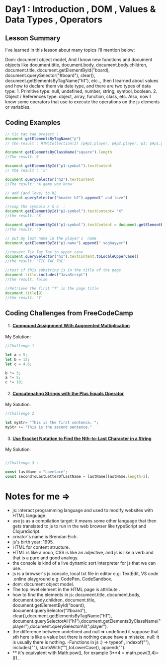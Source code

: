 # Day1 : Introduction , DOM , Values & Data Types , Operators

## Lesson Summary

I've learned in this lesson about many topics I'll mention below:

Dom: document object model, And I know new functions and document objects like document.title, document.body, document.body.children, document.title, document.getElementById("board), document.querySelector("#board"), clear(), document.getElementsByTagName("h1"), etc.., then I learned about values and how to declare them via date type, and there are two types of data type: 1. Primitive type: null, undefined, number, string, symbol, boolean. 2. Object / References type: object, array, function, class, etc. Also, now I know some operators that use to execute the operations on the js elements or variables.

## Coding Examples
```javascript
// tic tac toe project :
document.getElementsByTagName("p")
// the result : HTMLCollection(2) [p#p1.player, p#p2.player, p1: p#p1.player, p2: p#p2.player]

document.getElementsByClassName("square").length
//The result: 9

document.getElementById("p1-symbol").textContent
// the result : 'x'

document.querySelector("h2").textContent
//The result: 'A game you know'

// add (and love) to h2 
document.querySelector("header h2").append(" and love")

//swap the symbols x & o  :
document.getElementById("p2-symbol").textContent= "X"
//the result: 'X'

document.getElementById("p1-symbol").textContent = document.getElementById("p2-symbol").textContent
//the result: 'O'

// put my last name in the player's  name
document.getElementById("p1-name").append(" soghayyer")

//convert Tic Tac Toe to upper case
document.querySelector("h1").textContent.toLocaleUpperCase()
//the result: 'TIC TAC TOE'

//test if this substring is in the title of the page 
document.title.includes("JavaScript")
//the result: false

//Retrieve the first "T" in the page title
document.title[9]
//the result: 'T'

```

## Coding Challenges from FreeCodeCamp
1. #### [Compound Assignment With Augmented Multiplication](https://www.freecodecamp.org/learn/javascript-algorithms-and-data-structures/basic-javascript/compound-assignment-with-augmented-multiplication)
 My Solution:
```javascript
//Challenge 1

let a = 5;
let b = 12;
let c = 4.6;

b *= 3;
a *= 5;
c *= 10;
```


2. #### [Concatenating Strings with the Plus Equals Operator](https://www.freecodecamp.org/learn/javascript-algorithms-and-data-structures/basic-javascript/concatenating-strings-with-the-plus-equals-operator)

  My Solution:
```javascript
//Challenge 2

let myStr= "This is the first sentence. ";
myStr += "This is the second sentence."
```

3. #### [Use Bracket Notation to Find the Nth-to-Last Character in a String](https://www.freecodecamp.org/learn/javascript-algorithms-and-data-structures/basic-javascript/use-bracket-notation-to-find-the-nth-to-last-character-in-a-string)


 My Solution:
```javascript

//Challenge 3 :

const lastName = "Lovelace";
const secondToLastLetterOfLastName = lastName[lastName.length-2]; 

```
#  Notes for me => 
- js: interact programming language and used to modify websites with HTML language.
- use js as a compilation target: it means some other language that then gets translated to js to run in the web browser  like typeScript and ClojureScript.
- creator's name  is Brendan Eich.
- js's birth year: 1995.
- HTML for content structure.
- HTML is like a noun, CSS is like an adjective, and js is like a verb and that is a pure and good analogy.
- the console is kind of a live dynamic sort interpreter for js that we can use.
- js is a browser's js console, local txt file in editor e.g: TextEdit, VS code .online playground e.g: CodePen, CodeSandbox.
- dom: document object model.
- The top level element in the HTML page is attribute <html></html>.
- how to find the elements in js: document.title, document.body, document.body.children, document.title, document.getElementById("board),   
 document.querySelector("#board"), clear(),document.getElementsByTagName("h1"), 
 document.querySelectorAll("h1"),document.getElementsByClassName("player"),document.querySelectorAll(".player").
- the difference between undefined and null =>
 undefined it suppose that sth here is like a value but there is nothing cause have a mistake.
 null: it is usually there is nothing.
-Functions in js :) => typeof , indexof(""), includes(""), startsWith(""),toLowerCase(), append("").
- ** it's equivalent with Math.pow(),  for example 3**4 = math.pow(3,4)= 81 .


